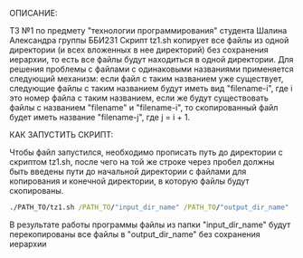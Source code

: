 ОПИСАНИЕ:

ТЗ №1 по предмету "технологии программирования" студента Шалина Александра группы ББИ231
Скрипт tz1.sh копирует все файлы из одной директории (и всех вложенных в нее директорий)
без сохранения иерархии, то есть все файлы будут находиться в одной директории. Для решения
проблемы с файлами с одинаковыми названиями применяется следующий механизм: если файл с таким
названием уже существует, следующие файлы с таким названием будут иметь вид "filename-i", где i
это номер файла с таким названием, если же будут существовать файлы с названием "filename" и 
"filename-i", то скопированный файл будет иметь название "filename-j", где j = i + 1.

КАК ЗАПУСТИТЬ СКРИПТ:

Чтобы файл запустился, необходимо прописать путь до директории с скриптом tz1.sh, после чего
на той же строке через пробел должны быть введены пути до начальной директории с файлами для копирования
и конечной директории, в которую файлы будут скопированы. 

```cmd
./PATH_TO/tz1.sh /PATH_TO/"input_dir_name" /PATH_TO/"output_dir_name"
```

В результате работы программы файлы из папки "input_dir_name" будут перекопированы все файлы
в "output_dir_name" без сохранения иерархии
